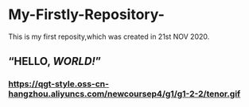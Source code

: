 # My-Firstly-Repository-
This is my first reposity,which was created in 21st NOV 2020.
## “**HELLO**, *WORLD!*”
### https://qgt-style.oss-cn-hangzhou.aliyuncs.com/newcoursep4/g1/g1-2-2/tenor.gif
